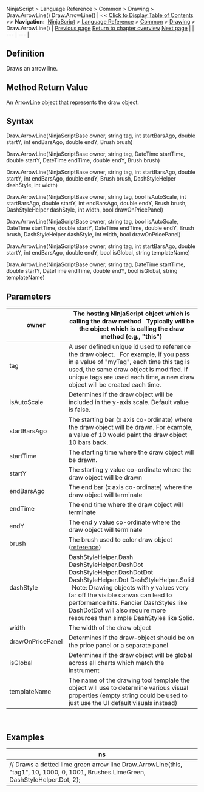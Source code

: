 ﻿
NinjaScript \> Language Reference \> Common \> Drawing \> Draw.ArrowLine()
Draw.ArrowLine()
| \<\< [Click to Display Table of Contents](draw_arrowline.md) \>\> **Navigation:**     [NinjaScript](ninjascript.md) \> [Language Reference](language_reference_wip.md) \> [Common](common.md) \> [Drawing](drawing.md) \> Draw.ArrowLine() | [Previous page](arrowdown.md) [Return to chapter overview](drawing.md) [Next page](arrowline.md) |
| --- | --- |
## Definition
Draws an arrow line.
 
## Method Return Value
An [ArrowLine](arrowline.md) object that represents the draw object.
 
## Syntax
Draw.ArrowLine(NinjaScriptBase owner, string tag, int startBarsAgo, double startY, int endBarsAgo, double endY, Brush brush)  

Draw.ArrowLine(NinjaScriptBase owner, string tag, DateTime startTime, double startY, DateTime endTime, double endY, Brush brush)  

Draw.ArrowLine(NinjaScriptBase owner, string tag, int startBarsAgo, double startY, int endBarsAgo, double endY, Brush brush, DashStyleHelper dashStyle, int width)  

Draw.ArrowLine(NinjaScriptBase owner, string tag, bool isAutoScale, int startBarsAgo, double startY, int endBarsAgo, double endY, Brush brush, DashStyleHelper dashStyle, int width, bool drawOnPricePanel)  

Draw.ArrowLine(NinjaScriptBase owner, string tag, bool isAutoScale, DateTime startTime, double startY, DateTime endTime, double endY, Brush brush, DashStyleHelper dashStyle, int width, bool drawOnPricePanel)  

Draw.ArrowLine(NinjaScriptBase owner, string tag, int startBarsAgo, double startY, int endBarsAgo, double endY, bool isGlobal, string templateName)  

Draw.ArrowLine(NinjaScriptBase owner, string tag, DateTime startTime, double startY, DateTime endTime, double endY, bool isGlobal, string templateName)
 
## Parameters
| owner | The hosting NinjaScript object which is calling the draw method   Typically will be the object which is calling the draw method (e.g., "this") |
| --- | --- |
| tag | A user defined unique id used to reference the draw object.    For example, if you pass in a value of "myTag", each time this tag is used, the same draw object is modified. If unique tags are used each time, a new draw object will be created each time. |
| isAutoScale | Determines if the draw object will be included in the y\-axis scale. Default value is false. |
| startBarsAgo | The starting bar (x axis co\-ordinate) where the draw object will be drawn. For example, a value of 10 would paint the draw object 10 bars back. |
| startTime | The starting time where the draw object will be drawn. |
| startY | The starting y value co\-ordinate where the draw object will be drawn |
| endBarsAgo | The end bar (x axis co\-ordinate) where the draw object will terminate |
| endTime | The end time where the draw object will terminate |
| endY | The end y value co\-ordinate where the draw object will terminate |
| brush | The brush used to color draw object ([reference](https://msdn.microsoft.com/en-us/library/system.windows.media.brushes%28v=vs.110%29.aspx)) |
| dashStyle | DashStyleHelper.Dash  DashStyleHelper.DashDot  DashStyleHelper.DashDotDot  DashStyleHelper.Dot  DashStyleHelper.Solid    Note: Drawing objects with y values very far off the visible canvas can lead to performance hits. Fancier DashStyles like DashDotDot will also require more resources than simple DashStyles like Solid. |
| width | The width of the draw object |
| drawOnPricePanel | Determines if the draw\-object should be on the price panel or a separate panel |
| isGlobal | Determines if the draw object will be global across all charts which match the instrument |
| templateName | The name of the drawing tool template the object will use to determine various visual properties (empty string could be used to just use the UI default visuals instead) |
 
## 
## Examples
| ns |
| --- |
| // Draws a dotted lime green arrow line Draw.ArrowLine(this, "tag1", 10, 1000, 0, 1001, Brushes.LimeGreen, DashStyleHelper.Dot, 2); |

